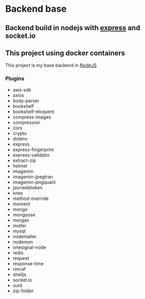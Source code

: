 # Backend base

## Backend build in nodejs with [express](http://expressjs.com) and socket.io

## This project using docker containers

This project is my base backend in [NodeJS](http://nodejs.org)

### Plugins

* aws-sdk
* axios
* body-parser
* bookshelf
* bookshelf-eloquent
* compress-images
* compression
* cors
* crypto
* dotenv
* express
* express-fingerprint
* express-validator
* extract-zip
* helmet
* imagemin
* imagemin-jpegtran
* imagemin-pngquant
* jsonwebtoken
* knex
* method-override
* moment
* mongo
* mongoose
* morgan
* multer
* mysql
* nodemailer
* nodemon
* onesignal-node
* redis
* request
* response-time
* rimraf
* shelljs
* socket.io
* uuid
* zip-folder